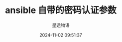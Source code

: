 ---
title: ansible 自带的密码认证参数
date: 2024-11-02 09:51:37
permalink: /pages/ansible2/
categories:
  - 运维
  - Ansible
tags:
  - Ansible
author: 星途物语
---